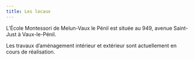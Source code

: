 ```yaml
---
title: Les locaux
---
```


L’École Montessori de Melun-Vaux le Pénil est située au 949, avenue Saint-Just à Vaux-le-Pénil.

Les travaux d’aménagement intérieur et extérieur sont actuellement en cours de réalisation.

